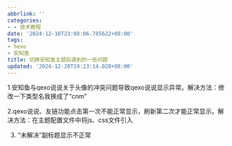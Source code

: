 ```yaml
---
abbrlink: ''
categories:
- - 技术教程
date: '2024-12-16T23:08:06.785622+08:00'
tags:
- hexo
- 安知鱼
title: 切换安知鱼主题后遇到的一些问题
updated: '2024-12-20T19:23:14.028+08:00'
---
```

1.安知鱼与qexo说说关于头像的冲突问题导致qexo说说显示异常。解决方法：修改一下类型名我换成了“cnm”

2.qexo说说、友链功能点击第一次不能正常显示，刷新第二次才能正常显示。解决方法：在主题配置文件中将js、css文件引入

3. “未解决”副标题显示不正常
